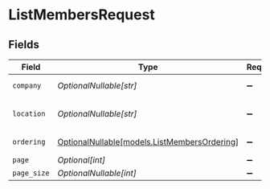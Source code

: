 # ListMembersRequest


## Fields

| Field                                                                            | Type                                                                             | Required                                                                         | Description                                                                      |
| -------------------------------------------------------------------------------- | -------------------------------------------------------------------------------- | -------------------------------------------------------------------------------- | -------------------------------------------------------------------------------- |
| `company`                                                                        | *OptionalNullable[str]*                                                          | :heavy_minus_sign:                                                               | Company of the user                                                              |
| `location`                                                                       | *OptionalNullable[str]*                                                          | :heavy_minus_sign:                                                               | Location of the member                                                           |
| `ordering`                                                                       | [OptionalNullable[models.ListMembersOrdering]](../models/listmembersordering.md) | :heavy_minus_sign:                                                               | Ordering field                                                                   |
| `page`                                                                           | *Optional[int]*                                                                  | :heavy_minus_sign:                                                               | N/A                                                                              |
| `page_size`                                                                      | *OptionalNullable[int]*                                                          | :heavy_minus_sign:                                                               | N/A                                                                              |